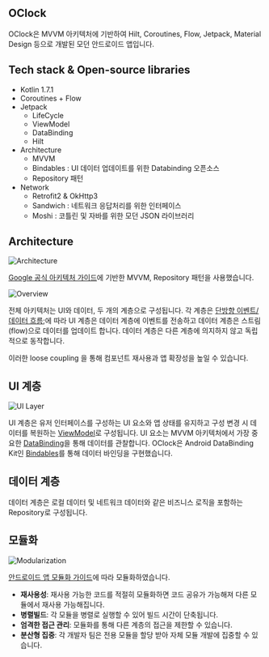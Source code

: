 ## OClock
OClock은 MVVM 아키텍처에 기반하여 Hilt, Coroutines, Flow, Jetpack, Material Design 등으로 개발된 모던 안드로이드 앱입니다.

## Tech stack & Open-source libraries
- Kotlin 1.7.1
- Coroutines + Flow
- Jetpack
  - LifeCycle
  - ViewModel
  - DataBinding
  - Hilt
- Architecture
  - MVVM
  - Bindables : UI 데이터 업데이트를 위한 Databinding 오픈소스
  - Repository 패턴
- Network
  - Retrofit2 & OkHttp3
  - Sandwich : 네트워크 응답처리를 위한 인터페이스
  - Moshi : 코틀린 및 자바를 위한 모던 JSON 라이브러리

## Architecture

![Architecture](https://user-images.githubusercontent.com/53829792/188106174-8a1c9b0a-87e5-467c-a9ad-75c37a6336b8.png)

[Google 공식 아키텍처 가이드](https://developer.android.com/topic/architecture)에 기반한 MVVM, Repository 패턴을 사용했습니다.

![Overview](https://user-images.githubusercontent.com/53829792/188106212-48008f27-c931-47c8-becf-b3e04515638f.png)

전체 아키텍처는 UI와 데이터, 두 개의 계층으로 구성됩니다.
각 계층은 [단방향 이벤트/데이터 흐름](https://developer.android.com/topic/architecture/ui-layer#udf);에 따라 UI 계층은 데이터 계층에 이벤트를 전송하고 데이터 계층은 스트림(flow)으로 데이터를 업데이트 합니다.
데이터 계층은 다른 계층에 의지하지 않고 독립적으로 동작합니다.

이러한 loose coupling 을 통해 컴포넌트 재사용과 앱 확장성을 높일 수 있습니다.

## UI 계층

![UI Layer](https://user-images.githubusercontent.com/53829792/188106200-1607aada-7415-49da-bfc3-d5b38195887c.png)

UI 계층은 유저 인터페이스를 구성하는 UI 요소와 앱 상태를 유지하고 구성 변경 시 데이터를 복원하는 [ViewModel](https://developer.android.com/topic/libraries/architecture/viewmodel)로 구성됩니다.
UI 요소는 MVVM 아키텍처에서 가장 중요한 [DataBinding](https://developer.android.com/topic/libraries/data-binding)을 통해 데이터를 관찰합니다. 
OClock은 Android DataBinding Kit인 [Bindables](https://github.com/skydoves/bindables)를 통해 데이터 바인딩을 구현했습니다.

## 데이터 계층
데이터 계층은 로컬 데이터 및 네트워크 데이터와 같은 비즈니스 로직을 포함하는 Repository로 구성됩니다.

## 모듈화

![Modularization](https://user-images.githubusercontent.com/53829792/188106217-a6cc59bc-e2ed-44ed-947f-87be9a896c35.png)

[안드로이드 앱 모듈화 가이드](https://developer.android.com/topic/modularization)에 따라 모듈화하였습니다.

- **재사용성**: 재사용 가능한 코드를 적절히 모듈화하면 코드 공유가 가능해져 다른 모듈에서 재사용 가능해집니다.
- **병렬빌드**: 각 모듈을 병렬로 실행할 수 있어 빌드 시간이 단축됩니다.
- **엄격한 접근 관리**: 모듈화를 통해 다른 계층의 접근을 제한할 수 있습니다.
- **분산형 집중**: 각 개발자 팀은 전용 모듈을 할당 받아 자체 모듈 개발에 집중할 수 있습니다.